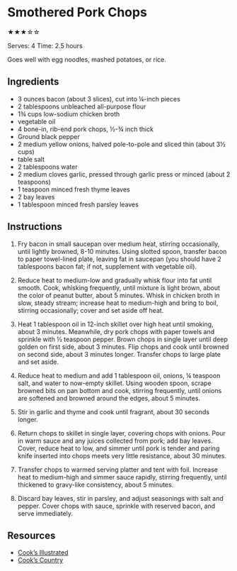 # Smothered Pork Chops

★★★☆☆

Serves: 4
Time: 2.5 hours

Goes well with egg noodles, mashed potatoes, or rice.

## Ingredients

* 3 ounces bacon (about 3 slices), cut into ¼-inch pieces
* 2 tablespoons unbleached all-purpose flour
* 1¾ cups low-sodium chicken broth
* vegetable oil
* 4 bone-in, rib-end pork chops, ½-¾ inch thick
* Ground black pepper
* 2 medium yellow onions, halved pole-to-pole and sliced thin (about 3½ cups)
* table salt
* 2 tablespoons water
* 2 medium cloves garlic, pressed through garlic press or minced (about 2 teaspoons)
* 1 teaspoon minced fresh thyme leaves
* 2 bay leaves
* 1 tablespoon minced fresh parsley leaves

## Instructions

1. Fry bacon in small saucepan over medium heat, stirring occasionally, until lightly browned, 8-10 minutes. Using slotted spoon, transfer bacon to paper towel-lined plate, leaving fat in saucepan (you should have 2 tablespoons bacon fat; if not, supplement with vegetable oil).

2. Reduce heat to medium-low and gradually whisk flour into fat until smooth. Cook, whisking frequently, until mixture is light brown, about the color of peanut butter, about 5 minutes. Whisk in chicken broth in slow, steady stream; increase heat to medium-high and bring to boil, stirring occasionally; cover and set aside off heat.

3. Heat 1 tablespoon oil in 12-inch skillet over high heat until smoking, about 3 minutes. Meanwhile, dry pork chops with paper towels and sprinkle with ½ teaspoon pepper. Brown chops in single layer until deep golden on first side, about 3 minutes. Flip chops and cook until browned on second side, about 3 minutes longer. Transfer chops to large plate and set aside.

4. Reduce heat to medium and add 1 tablespoon oil, onions, ¼ teaspoon salt, and water to now-empty skillet. Using wooden spoon, scrape browned bits on pan bottom and cook, stirring frequently, until onions are softened and browned around the edges, about 5 minutes.

5. Stir in garlic and thyme and cook until fragrant, about 30 seconds longer.

6. Return chops to skillet in single layer, covering chops with onions. Pour in warm sauce and any juices collected from pork; add bay leaves. Cover, reduce heat to low, and simmer until pork is tender and paring knife inserted into chops meets very little resistance, about 30 minutes.

7. Transfer chops to warmed serving platter and tent with foil. Increase heat to medium-high and simmer sauce rapidly, stirring frequently, until thickened to gravy-like consistency, about 5 minutes.

8. Discard bay leaves, stir in parsley, and adjust seasonings with salt and pepper. Cover chops with sauce, sprinkle with reserved bacon, and serve immediately.

## Resources

* [Cook’s Illustrated](http://www.cooksillustrated.com/recipes/407-smothered-pork-chops)
* [Cook’s Country](https://www.cookscountry.com/recipes/3081-slow-cooked-smothered-pork-chops)
